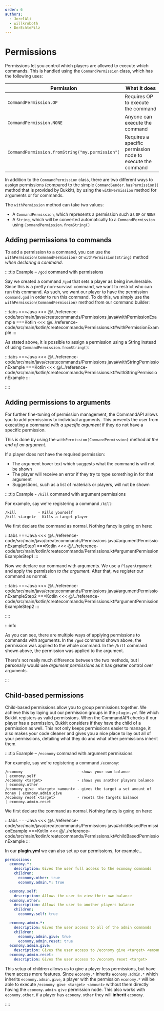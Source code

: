 ```yaml
---
order: 6
authors:
  - JorelAli
  - willkroboth
  - DerEchtePilz
---
```


# Permissions

Permissions let you control which players are allowed to execute which commands. This is handled using the `CommandPermission` class, which has the following uses:

| Permission                                      | What it does                                               |
|-------------------------------------------------|------------------------------------------------------------|
| `CommandPermission.OP`                          | Requires OP to execute the command                         |
| `CommandPermission.NONE`                        | Anyone can execute the command                             |
| `CommandPermission.fromString("my.permission")` | Requires a specific permission node to execute the command |

In addition to the `CommandPermission` class, there are two different ways to assign permissions (compared to the simple `CommandSender.hasPermission()` method that is provided by Bukkit), by using the `withPermission` method for arguments or for commands.

The `withPermission` method can take two values:

- A `CommandPermission`, which represents a permission such as `OP` or `NONE`
- A `String`, which will be converted automatically to a `CommandPermission` using `CommandPermission.fromString()`

## Adding permissions to commands

To add a permission to a command, you can use the `withPermission(CommandPermission)` or `withPermission(String)` method _when declaring a command_.

::::tip Example – `/god` command with permissions

Say we created a command `/god` that sets a player as being invulnerable. Since this is a pretty non-survival command, we want to restrict who can run this command. As such, we want our player to have the permission `command.god` in order to run this command. To do this, we simply use the `withPermission(CommandPermission)` method from our command builder:

:::tabs
===Java
<<< @/../reference-code/src/main/java/createcommands/Permissions.java#withPermissionExample
===Kotlin
<<< @/../reference-code/src/main/kotlin/createcommands/Permissions.kt#withPermissionExample
:::

As stated above, it is possible to assign a permission using a String instead of using `CommandPermission.fromString()`:

:::tabs
===Java
<<< @/../reference-code/src/main/java/createcommands/Permissions.java#withStringPermissionExample
===Kotlin
<<< @/../reference-code/src/main/kotlin/createcommands/Permissions.kt#withStringPermissionExample
:::

::::

## Adding permissions to arguments

For further fine-tuning of permission management, the CommandAPI allows you to add permissions to individual arguments. This prevents the user from executing a command _with a specific argument_ if they do not have a specific permission.

This is done by using the `withPermission(CommandPermission)` method _at the end of an argument_.

If a player does not have the required permission:

- The argument hover text which suggests what the command is will not be shown
- The player will receive an error if they try to type something in for that argument
- Suggestions, such as a list of materials or players, will not be shown

::::tip Example - `/kill` command with argument permissions

For example, say we're registering a command `/kill`:

```mccmd
/kill          - Kills yourself
/kill <target> - Kills a target player
```

We first declare the command as normal. Nothing fancy is going on here:

:::tabs
===Java
<<< @/../reference-code/src/main/java/createcommands/Permissions.java#argumentPermissionExampleStep1
===Kotlin
<<< @/../reference-code/src/main/kotlin/createcommands/Permissions.kt#argumentPermissionExampleStep1
:::

Now we declare our command with arguments. We use a `PlayerArgument` and apply the permission _to the argument_. After that, we register our command as normal:

:::tabs
===Java
<<< @/../reference-code/src/main/java/createcommands/Permissions.java#argumentPermissionExampleStep2
===Kotlin
<<< @/../reference-code/src/main/kotlin/createcommands/Permissions.kt#argumentPermissionExampleStep2
:::

::::

:::info

As you can see, there are multiple ways of applying permissions to commands with arguments. In the `/god` command shown above, the permission was applied to the whole command. In the `/kill` command shown above, the permission was applied to the argument.

There's not really much difference between the two methods, but I personally would use _argument permissions_ as it has greater control over arguments.

:::

## Child-based permissions

Child-based permissions allow you to group permissions together.
We achieve this by laying out our permission groups in the `plugin.yml` file which Bukkit registers as valid permissions.
When the CommandAPI checks if our player has a permission, Bukkit considers if they have the child of a permission as well.
This not only keeps permissions easier to manage, it also makes your code cleaner and gives you a nice place to lay out all of your permissions,
detailing what they do and what other permissions inherit them.

::::tip Example – `/economy` command with argument permissions

For example, say we're registering a command `/economy`:

```mccmd
/economy                         - shows your own balance                 | economy.self
/economy <target>                - shows you another players balance      | economy.other
/economy give  <target> <amount> - gives the target a set amount of money | economy.admin.give
/economy reset <target>          - resets the targets balance             | economy.admin.reset
```

We first declare the command as normal. Nothing fancy is going on here:

:::tabs
===Java
<<< @/../reference-code/src/main/java/createcommands/Permissions.java#childBasedPermissionExample
===Kotlin
<<< @/../reference-code/src/main/kotlin/createcommands/Permissions.kt#childBasedPermissionExample
:::

In our **plugin.yml** we can also set up our permissions, for example...

```yaml
permissions:
  economy.*:
    description: Gives the user full access to the economy commands
    children:
      economy.other: true
      economy.admin.*: true

  economy.self:
    description: Allows the user to view their own balance
  economy.other:
    description: Allows the user to another players balance
    children:
      economy.self: true

  economy.admin.*:
    description: Gives the user access to all of the admin commands
    children:
      economy.admin.give: true
      economy.admin.reset: true
  economy.admin.give:
    description: Gives the user access to /economy give <target> <amount>
  economy.admin.reset:
    description: Gives the user access to /economy reset <target>
```

This setup of children allows us to give a player less permissions, but have them access more features.
Since `economy.*` inherits `economy.admin.*` which inherits `economy.admin.give`, a player with the permission `economy.*` will be able to execute `/economy give <target> <amount>` without them directly having the `economy.admin.give` permission node.
This also works with `economy.other`, if a player has `economy.other` they will **inherit** `economy`.

::::